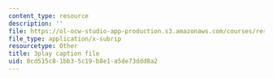 ```yaml
---
content_type: resource
description: ''
file: https://ol-ocw-studio-app-production.s3.amazonaws.com/courses/res-6-012-introduction-to-probability-spring-2018/0cd515c81bb35c19b8e1a5de73ddd8a2_t_EcSVTWmwk.vtt
file_type: application/x-subrip
resourcetype: Other
title: 3play caption file
uid: 0cd515c8-1bb3-5c19-b8e1-a5de73ddd8a2
---
```

